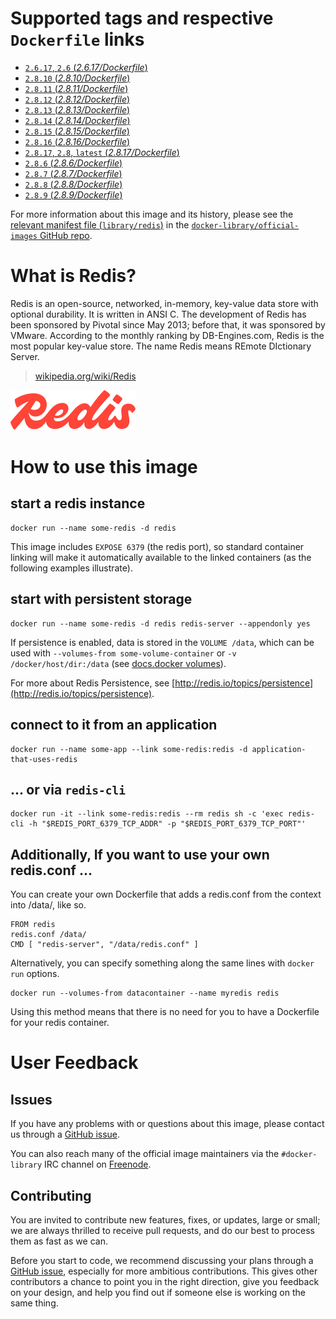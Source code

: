 # Supported tags and respective `Dockerfile` links

- [`2.6.17`, `2.6` (*2.6.17/Dockerfile*)](https://github.com/docker-library/redis/blob/99c172e82ed81af441e13dd48dda2729e19493bc/2.6.17/Dockerfile)
- [`2.8.10` (*2.8.10/Dockerfile*)](https://github.com/docker-library/redis/blob/99c172e82ed81af441e13dd48dda2729e19493bc/2.8.10/Dockerfile)
- [`2.8.11` (*2.8.11/Dockerfile*)](https://github.com/docker-library/redis/blob/99c172e82ed81af441e13dd48dda2729e19493bc/2.8.11/Dockerfile)
- [`2.8.12` (*2.8.12/Dockerfile*)](https://github.com/docker-library/redis/blob/99c172e82ed81af441e13dd48dda2729e19493bc/2.8.12/Dockerfile)
- [`2.8.13` (*2.8.13/Dockerfile*)](https://github.com/docker-library/redis/blob/99c172e82ed81af441e13dd48dda2729e19493bc/2.8.13/Dockerfile)
- [`2.8.14` (*2.8.14/Dockerfile*)](https://github.com/docker-library/redis/blob/99c172e82ed81af441e13dd48dda2729e19493bc/2.8.14/Dockerfile)
- [`2.8.15` (*2.8.15/Dockerfile*)](https://github.com/docker-library/redis/blob/99c172e82ed81af441e13dd48dda2729e19493bc/2.8.15/Dockerfile)
- [`2.8.16` (*2.8.16/Dockerfile*)](https://github.com/docker-library/redis/blob/99c172e82ed81af441e13dd48dda2729e19493bc/2.8.16/Dockerfile)
- [`2.8.17`, `2.8`, `latest` (*2.8.17/Dockerfile*)](https://github.com/docker-library/redis/blob/99c172e82ed81af441e13dd48dda2729e19493bc/2.8.17/Dockerfile)
- [`2.8.6` (*2.8.6/Dockerfile*)](https://github.com/docker-library/redis/blob/99c172e82ed81af441e13dd48dda2729e19493bc/2.8.6/Dockerfile)
- [`2.8.7` (*2.8.7/Dockerfile*)](https://github.com/docker-library/redis/blob/99c172e82ed81af441e13dd48dda2729e19493bc/2.8.7/Dockerfile)
- [`2.8.8` (*2.8.8/Dockerfile*)](https://github.com/docker-library/redis/blob/99c172e82ed81af441e13dd48dda2729e19493bc/2.8.8/Dockerfile)
- [`2.8.9` (*2.8.9/Dockerfile*)](https://github.com/docker-library/redis/blob/99c172e82ed81af441e13dd48dda2729e19493bc/2.8.9/Dockerfile)

For more information about this image and its history, please see the [relevant
manifest file
(`library/redis`)](https://github.com/docker-library/official-images/blob/master/library/redis)
in the [`docker-library/official-images` GitHub
repo](https://github.com/docker-library/official-images).

# What is Redis?

Redis is an open-source, networked, in-memory, key-value data store with
optional durability. It is written in ANSI C. The development of Redis has been
sponsored by Pivotal since May 2013; before that, it was sponsored by VMware.
According to the monthly ranking by DB-Engines.com, Redis is the most popular
key-value store. The name Redis means REmote DIctionary Server.

> [wikipedia.org/wiki/Redis](https://en.wikipedia.org/wiki/Redis)

![logo](https://raw.githubusercontent.com/docker-library/docs/master/redis/logo.png)

# How to use this image

## start a redis instance

    docker run --name some-redis -d redis

This image includes `EXPOSE 6379` (the redis port), so standard container
linking will make it automatically available to the linked containers (as the
following examples illustrate).

## start with persistent storage

    docker run --name some-redis -d redis redis-server --appendonly yes

If persistence is enabled, data is stored in the `VOLUME /data`, which can be
used with `--volumes-from some-volume-container` or `-v /docker/host/dir:/data`
(see [docs.docker volumes](http://docs.docker.com/userguide/dockervolumes/)).

For more about Redis Persistence, see
[http://redis.io/topics/persistence](http://redis.io/topics/persistence).

## connect to it from an application

    docker run --name some-app --link some-redis:redis -d application-that-uses-redis

## ... or via `redis-cli`

    docker run -it --link some-redis:redis --rm redis sh -c 'exec redis-cli -h "$REDIS_PORT_6379_TCP_ADDR" -p "$REDIS_PORT_6379_TCP_PORT"'

## Additionally, If you want to use your own redis.conf ...

You can create your own Dockerfile that adds a redis.conf from the context into
/data/, like so.

    FROM redis
    redis.conf /data/
    CMD [ "redis-server", "/data/redis.conf" ]

Alternatively, you can specify something along the same lines with `docker run`
options.

    docker run --volumes-from datacontainer --name myredis redis

Using this method means that there is no need for you to have a Dockerfile for
your redis container.

# User Feedback

## Issues

If you have any problems with or questions about this image, please contact us
 through a [GitHub issue](https://github.com/docker-library/redis/issues).

You can also reach many of the official image maintainers via the
`#docker-library` IRC channel on [Freenode](https://freenode.net).

## Contributing

You are invited to contribute new features, fixes, or updates, large or small;
we are always thrilled to receive pull requests, and do our best to process them
as fast as we can.

Before you start to code, we recommend discussing your plans 
through a [GitHub issue](https://github.com/docker-library/redis/issues), especially for more ambitious
contributions. This gives other contributors a chance to point you in the right
direction, give you feedback on your design, and help you find out if someone
else is working on the same thing.
